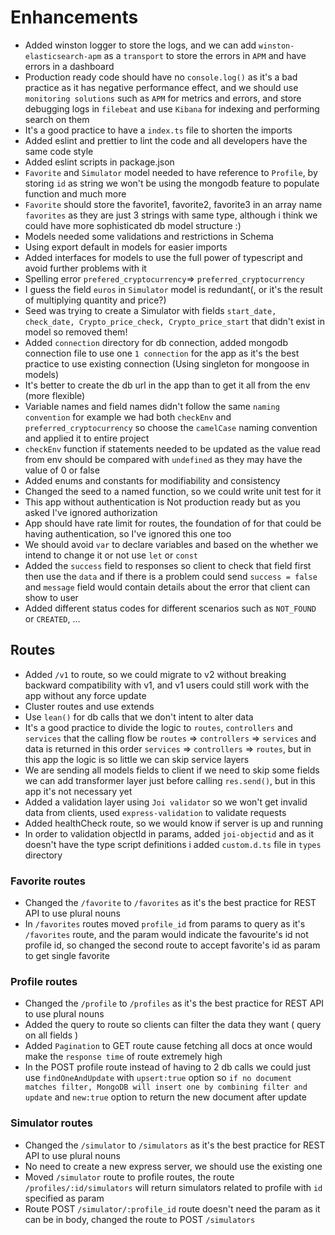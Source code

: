 # Enhancements
- Added winston logger to store the logs, and we can add `winston-elasticsearch-apm` as a `transport` to store the errors in `APM` and have errors in a dashboard
- Production ready code should have no `console.log()` as it's a bad practice as it has negative performance effect, and we should use `monitoring solutions` such as `APM` for metrics and errors, and store debugging logs in `filebeat` and use `Kibana` for indexing and performing search on them     
- It's a good practice to have a `index.ts` file to shorten the imports
- Added eslint and prettier to lint the code and all developers have the same code style
- Added eslint scripts in package.json
- `Favorite` and `Simulator` model needed to have reference to `Profile`, by storing `id` as string we won't be using the mongodb feature to populate function and much more  
- `Favorite` should store the  favorite1, favorite2, favorite3 in an array name `favorites` as they are just 3 strings with same type, although i think we could have more sophisticated db model structure :)
- Models needed some validations and restrictions in Schema
- Using export default in models for easier imports
- Added interfaces for models to use the full power of typescript and avoid further problems with it
- Spelling error `prefered_cryptocurrency`=> `preferred_cryptocurrency`
- I guess the field `euros` in `Simulator` model is redundant(, or it's the result of multiplying quantity and price?)
- Seed was trying to create a Simulator with fields `start_date, check_date, Crypto_price_check, Crypto_price_start` that didn't exist in model so removed them!
- Added `connection` directory for db connection, added mongodb connection file to use one `1 connection` for the app as it's the best practice to use existing connection (Using singleton for mongoose in models)
- It's better to create the db url in the app than to get it all from the env (more flexible)
- Variable names and field names didn't follow the same `naming convention` for example we had both `checkEnv` and `preferred_cryptocurrency` so choose the `camelCase` naming convention and applied it to entire project
- `checkEnv` function if statements needed to be updated as the value read from env should be compared with `undefined` as they may have the value of 0 or false 
- Added enums and constants for modifiability and consistency 
- Changed the seed to a named function, so we could write unit test for it
- This app without authentication is Not production ready but as you asked I've ignored authorization
- App should have rate limit for routes, the foundation of for that could be having authentication, so I've ignored this one too 
- We should avoid `var` to declare variables and based on the whether we intend to change it or not use `let` or `const`
- Added the `success` field to responses so client to check that field first then use the `data` and if there is a problem could send `success = false` and `message` field would contain details about the error that client can show to user
- Added different status codes for different scenarios such as `NOT_FOUND` or `CREATED`, ...
## Routes
- Added `/v1` to route, so we could migrate to v2 without breaking backward compatibility with v1, and v1 users could still work with the app without any force update
- Cluster routes and use extends
- Use `lean()` for db calls that we don't intent to alter data
- It's a good practice to divide the logic to `routes`, `controllers` and `services` that the calling flow be `routes` => `controllers` => `services` and data is returned in this order `services` => `controllers` => `routes`, but in this app the logic is so little we can skip service layers
- We are sending all models fields to client if we need to skip some fields we can add transformer layer just before calling `res.send()`, but in this app it's not necessary yet
- Added a validation layer using `Joi validator` so we won't get invalid data from clients, used `express-validation` to validate requests
- Added healthCheck route, so we would know if server is up and running
- In order to validation objectId in params, added `joi-objectid` and as it doesn't have the type script definitions i added `custom.d.ts` file in `types` directory
### Favorite routes
- Changed the `/favorite` to `/favorites` as it's the best practice for REST API to use plural nouns 
- In `/favorites` routes moved `profile_id` from params to query as it's `/favorites` route, and the param would indicate the favourite's id not profile id, so changed the second route to accept favorite's id as param to get single favorite
### Profile routes
- Changed the `/profile` to `/profiles` as it's the best practice for REST API to use plural nouns
- Added the query to route so clients can filter the data they want ( query on all fields ) 
- Added `Pagination` to GET route cause fetching all docs at once would make the `response time` of route extremely high
- In the POST profile route instead of having to 2 db calls we could just use `findOneAndUpdate` with `upsert:true` option so `if no document matches filter, MongoDB will insert one by combining filter and update` and `new:true` option to return the new document after update
### Simulator routes
- Changed the `/simulator` to `/simulators` as it's the best practice for REST API to use plural nouns 
- No need to create a new express server, we should use the existing one 
- Moved `/simulator` route to profile routes, the  route `/profiles/:id/simulators` will return simulators related to profile with `id` specified as param
- Route POST `/simulator/:profile_id` route  doesn't need the param as it can be in body, changed the route to POST `/simulators`
